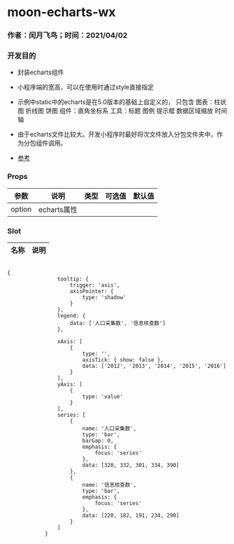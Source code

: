 # moon-echarts-wx

### 作者：闰月飞鸟；时间：2021/04/02
### 开发目的
- 封装echarts组件
- 小程序端的宽高，可以在使用时通过style直接指定
- 示例中static中的echarts是在5.0版本的基础上自定义的， 只包含 图表：柱状图  折线图 饼图 组件：直角坐标系 工具：标题 图例 提示框 数据区域缩放  时间轴
- 由于echarts文件比较大。开发小程序时最好将次文件放入分包文件夹中，作为分包组件调用。

- [参考](https://github.com/ecomfe/echarts-for-weixin/tree/master/ec-canvas)

### Props 
参数 |说明|类型|可选值|默认值
---|---|---|---|---
option | echarts属性 
 
 
###  Slot
名称 |说明
---|--- 

```

{
				tooltip: {
					trigger: 'axis',
					axisPointer: {
						type: 'shadow'
					}
				},
				legend: {
					data: ['人口采集数', '信息核查数']
				},

				xAxis: [
					{
						type: '',
						axisTick: { show: false },
						data: ['2012', '2013', '2014', '2015', '2016']
					}
				],
				yAxis: [
					{
						type: 'value'
					}
				],
				series: [
					{
						name: '人口采集数',
						type: 'bar',
						barGap: 0,
						emphasis: {
							focus: 'series'
						},
						data: [320, 332, 301, 334, 390]
					},
					{
						name: '信息核查数',
						type: 'bar',
						emphasis: {
							focus: 'series'
						},
						data: [220, 182, 191, 234, 290]
					}
				]
			}
```